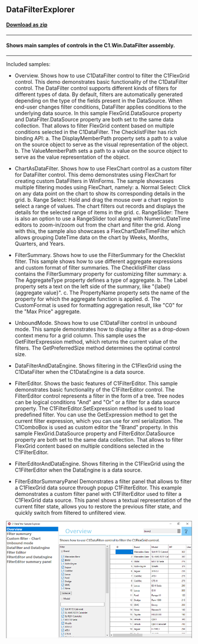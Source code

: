 ## DataFilterExplorer
#### [Download as zip](https://grapecity.github.io/DownGit/#/home?url=https://github.com/GrapeCity/ComponentOne-WinForms-Samples/tree/master/Core\DataFilter\CS\DataFilterExplorer)
____
#### Shows main samples of controls in the C1.Win.DataFilter assembly.
____
Included samples:

* Overview.
  Shows how to use C1DataFilter control to filter the C1FlexGrid control.
  This demo demonstrates basic functionality of the C1DataFilter control. 
  The DataFilter control supports different kinds of filters for different types of data.
  By default, filters are automatically generated depending on the type of the fields present in the DataSource.
  When end-user changes filter conditions, DataFilter applies conditions to the underlying data source.
  In this sample FlexGrid.DataSource property and DataFilter.DataSource property are both set to the same data collection. 
  That allows to filter FlexGrid content based on multiple conditions selected in the C1DataFilter. 
  The ChecklistFilter has rich binding API:
    a. The DisplayMemberPath property sets a path to a value on the source object to serve as the visual representation of the object.
    b. The ValueMemberPath sets a path to a value on the source object to serve as the value representation of the object.

* ChartAsDataFilter.
  Shows how to use FlexChart control as a custom filter for DataFilter control.
  This demo demonstrates using FlexChart for creating custom DataFilters in WinForms. 
  The sample showcases multiple filtering modes using FlexChart, namely:
    a. Normal Select: Click on any data point on the chart to show its corresponding details in the grid.
    b. Range Select: Hold and drag the mouse over a chart region to select a range of values. 
    The chart filters out records and displays the details for the selected range of items in the grid.
    c. RangeSlider: There is also an option to use a RangeSlider tool along with Numeric/DateTime editors to zoom-in/zoom out from the chart and filter the grid.
  Along with this, the sample also showcases a FlexChartDateTimeFilter which allows grouping DateTime data on the chart by Weeks, Months, Quarters, and Years.

* FilterSummary.
  Shows how to use the FilterSummary for the Checklist filter. 
  This sample shows how to use different aggregate expressions and custom format of filter summaries.
  The ChecklistFilter class contains the FilterSummary property for customizing filter summary:
    a. The AggregateType property defines a type of aggregate.
    b. The Label property sets a text on the left side of the summary, like "{label} {aggregate value}".
    c. The PropertyName property sets the name of the property for which the aggregate function is applied.
    d. The CustomFormat is used for formatting aggregation result, like "C0" for the "Max Price" aggregate.

* UnboundMode.
  Shows how to use C1DataFilter control in unbound mode.
  This sample demonstrates how to display a filter as a drop-down context menu for a grid column.
  This sample uses the GetFilterExpression method, which returns the current value of the filters.
  The GetPreferredSize method determines the optimal control size.

* DataFilterAndDataEngine.
  Shows filtering in the C1FlexGrid using the C1DataFilter when the C1DataEngine is a data source.

* FilterEditor.
  Shows the basic features of C1FilterEditor.
  This sample demonstrates basic functionality of the C1FilterEditor control.
  The FilterEditor control represents a filter in the form of a tree. Tree nodes can be logical conditions "And" and "Or" or a filter for a data source property.
  The C1FilterEditor.SetExpression method is used to load predefined filter.
  You can use the GetExpression method to get the current filter expression, which you can use for xml serialization.
  The C1ComboBox is used as custom editor the "Brand" property.
  In this sample FlexGrid.DataSource property and FilterEditor.DataSource property are both set to the same data collection.
  That allows to filter FlexGrid content based on multiple conditions selected in the C1FilterEditor.

* FilterEditorAndDataEngine.
  Shows filtering in the C1FlexGrid using the C1FilterEditor when the DataEngine is a data source.

* FilterEditorSummaryPanel
  Demonstrates a filter panel that allows to filter a C1FlexGrid data source through popup C1FilterEditor.
  This example demonstrates a custom filter panel with C1FilterEditor used to filter a C1FlexGrid data source. 
  This panel shows a textual representation of the current filter state, allows you to restore the previous filter state, and quickly switch from filtered to unfiltered view.

![screenshot](screenshot.png)
